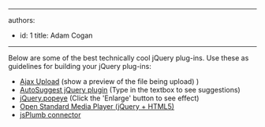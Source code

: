 

---
authors:
  - id: 1
    title: Adam Cogan
---




<span class='intro'> <p>Below are some of the best technically cool jQuery plug-ins. Use these as guidelines for building your jQuery plug-ins&#58;</p><ul><li><a href="http&#58;//www.zurb.com/playground/ajax_upload" target="_blank">Ajax Upload</a>&#160;(show a preview of the file being upload) )</li><li><a href="http&#58;//drew.tenderapp.com/kb/autosuggest-jquery-plugin" target="_blank">AutoSuggest jQuery plugin</a>&#160;(Type in the textbox to see suggestions)</li><li><a href="http&#58;//www.avatar.co.nz/examples/jquery/popeye/" target="_blank">jQuery.popeye</a>&#160;(Click the 'Enlarge' button to see effect)</li><li><a href="http&#58;//www.mediafront.org/project/osmplayer" target="_blank">Open Standard Media Player (jQuery + HTML5)</a><br></li><li><a href="http&#58;//morrisonpitt.com/jsPlumb/html/jquery/demo.html" target="_blank">jsPlumb connector</a>​<br></li></ul> </span>




